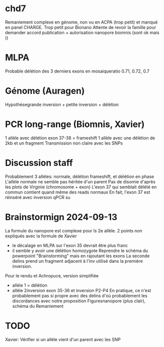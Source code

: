 # chd7



Remaniement complexe en génome, non vu en ACPA (trop petit) et manqué en panel CHARGE. Trop petit pour Bionano
Attente de revoir la famille pour demander accord publication + autorisation nanopore biomnis (sont ok mais )) 


# MLPA

Probable délétion des 3 derniers exons en mosaiqueratio 0.71, 0.72, 0.7

# Génome (Auragen)

Hypothèsegrande inversion + petite inversion + délétion

# PCR long-range (Biomnis, Xavier)

1 allèle avec délétion exon 37-38 = frameshift
1 allèle avec une délétion de 2kb et un fragment
Transmission non claire avec les SNPs

# Discussion staff 

Probablement 3 allèles: normale, délétion frameshift, et délétion en phase
L'allèle normale ne semble pas héritée d'un parent
Pas de disomie d'après les plots de Virginie (chromosome + exon)
L'exon 37 qui semblait délété en commun contient quand même des reads normaux
En fait, l'exon 37 est réinséré avec inversion
qPCR su


# Brainstormign 2024-09-13

La formule du nanopore est complexe pour ls 2e allèle. 2 points non expliqués avec la formule de Xavier
- le décalage en MLPA sur l'exon 35 devrait  être plus franc
- il semble y avoir une délétion homozygote 
  Reprendre le schéma du powerpoint "Brainstorming" mais en rajoutant les exons
  La seconde delins prend un fragment adjacent à l'inv utilisé dans la première inversion.

Pour le rendu et Achropuce, version simplifiée
- allèle 1 = délétion
- allèle 2inversion exon 35-36 et inversion P2-P4
  En pratique, ce n'est probablement pas si propre avec des delins d'où probablement les discordances avec notre proposition
  Figuresnanopore (plus clair), schéma du Remaniement

# TODO

Xavier:  Vérifier si un allèle vient d'un parent avec les SNP


